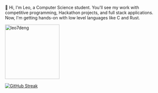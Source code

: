 👋 Hi, I'm Leo, a Computer Science student. You'll see my work with competitive programming, Hackathon projects, and full stack applications. Now, I'm getting hands-on with low level languages like C and Rust.
<p><img height="180px" src="https://github-readme-stats.vercel.app/api/top-langs?username=leo7deng&show_icons=true&locale=en&layout=compact" alt="leo7deng" /></p>

<a href="https://git.io/streak-stats"><img src="https://streak-stats.demolab.com?user=Leo7Deng" alt="GitHub Streak" /></a>
